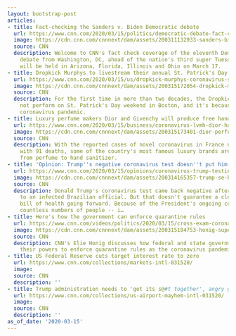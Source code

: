 ```yaml
---
layout: bootstrap-post
articles:
- title: Fact-checking the Sanders v. Biden Democratic debate
  url: https://www.cnn.com/2020/03/15/politics/democratic-debate-fact-check/index.html
  image: https://cdn.cnn.com/cnnnext/dam/assets/200311132933-sanders-biden-february-2020-super-tease.jpg
  source: CNN
  description: Welcome to CNN's fact check coverage of the eleventh Democratic presidential
    debate from Washington, DC, ahead of the nation's third super Tuesday, where primaries
    will be held in Arizona, Florida, Illinois and Ohio on March 17.
- title: Dropkick Murphys to livestream their annual St. Patrick's Day concert
  url: https://www.cnn.com/2020/03/15/us/dropkick-murphys-coronavirus-st-patricks-day-concert-trnd/index.html
  image: https://cdn.cnn.com/cnnnext/dam/assets/200315172054-dropkick-murphys-0201-restricted-super-tease.jpg
  source: CNN
  description: For the first time in more than two decades, the Dropkick Murphys will
    not perform on St. Patrick's Day weekend in Boston, and it's because of the novel
    coronavirus pandemic.
- title: Luxury perfume makers Dior and Givenchy will produce free hand sanitizer
  url: https://www.cnn.com/2020/03/15/business/coronavirus-lvmh-dior-hand-sanitizer-trnd/index.html
  image: https://cdn.cnn.com/cnnnext/dam/assets/200315173401-dior-perfume-restricted-super-tease.jpg
  source: CNN
  description: With the reported cases of novel coronavirus in France nearing 4,500
    with 91 deaths, some of the country's most famous luxury brands are switching
    from perfume to hand sanitizer.
- title: 'Opinion: Trump''s negative coronavirus test doesn''t put him in the clear'
  url: https://www.cnn.com/2020/03/15/opinions/coronavirus-trump-testing-vinograd/index.html
  image: https://cdn.cnn.com/cnnnext/dam/assets/200314165357-trump-se-hace-la-prueba-del-coronavirus-sot-00000000-super-tease.jpg
  source: CNN
  description: Donald Trump's coronavirus test came back negative after his exposure
    to an infected Brazilian official. But that doesn't guarantee a clean Covid-19
    bill of health going forward. Because of the President's ongoing contact with
    countless numbers of people -- i…
- title: Here's how the government can enforce quarantine rules
  url: https://www.cnn.com/videos/politics/2020/03/15/cross-exam-coronavirus-pandemic-honig-vpx.cnn
  image: https://cdn.cnn.com/cnnnext/dam/assets/200315184753-honig-super-tease.jpg
  source: CNN
  description: CNN's Elie Honig discusses how federal and state government can use
    their powers to enforce quarantine rules as the coronavirus pandemic escalates.
- title: US Federal Reserve cuts target interest rate to zero
  url: https://www.cnn.com/collections/markets-intl-031520/
  image: 
  source: CNN
  description: ''
- title: Trump administration needs to 'get its s@#t together', angry governor tweets
  url: https://www.cnn.com/collections/us-airport-mayhem-intl-031520/
  image: 
  source: CNN
  description: ''
as_of_date: '2020-03-15'
---
```


